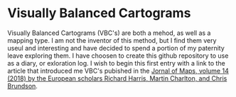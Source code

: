 # Visually Balanced Cartograms

Visually Balanced Cartograms (VBC's) are both a mehod, as well as a mapping type. I am not the inventor of this method, but I find them very useul and interesting and have decided to spend a portion of my paternity leave exploring them. I have choosen to create this github repository to use as a diary, or exloration log. I wish to begin this first entry with a link to the article that introduced me VBC's pubished in the [Jornal of Maps, volume 14 (2018) by the European scholars Richard Harris, Martin Charlton, and Chris Brundson](https://www.tandfonline.com/doi/full/10.1080/17445647.2018.1478753).
